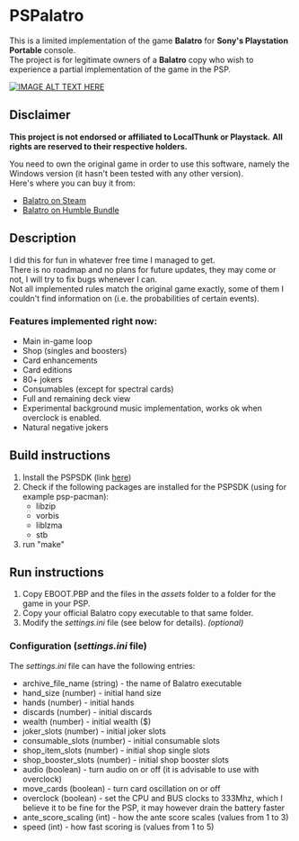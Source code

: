 # PSPalatro

This is a limited implementation of the game **Balatro** for **Sony's Playstation Portable** console.  
The project is for legitimate owners of a **Balatro** copy who wish to experience a partial implementation of the game in the PSP.

[![IMAGE ALT TEXT HERE](https://img.youtube.com/vi/qRNbH5ELMnE/0.jpg)](https://www.youtube.com/watch?v=qRNbH5ELMnE)

## Disclaimer

**This project is not endorsed or affiliated to LocalThunk or Playstack.**
**All rights are reserved to their respective holders.**

You need to own the original game in order to use this software, namely the Windows version (it hasn't been tested with any other version).  
Here's where you can buy it from:
- [Balatro on Steam](https://store.steampowered.com/app/2379780/Balatro/)
- [Balatro on Humble Bundle](https://www.humblebundle.com/store/balatro)
 

## Description 
 
I did this for fun in whatever free time I managed to get.  
There is no roadmap and no plans for future updates, they may come or not, I will try to fix bugs whenever I can.  
Not all implemented rules match the original game exactly, some of them I couldn't find information on (i.e. the probabilities of certain events).

### Features implemented right now:
- Main in-game loop
- Shop (singles and boosters)
- Card enhancements
- Card editions
- 80+ jokers
- Consumables (except for spectral cards)
- Full and remaining deck view
- Experimental background music implementation, works ok when overclock is enabled.
- Natural negative jokers

## **Build instructions**

1. Install the PSPSDK (link [here](https://pspdev.github.io/pspsdk/))
2. Check if the following packages are installed for the PSPSDK (using for example psp-pacman):
    - libzip
    - vorbis
    - liblzma
    - stb
3. run "make"

## **Run instructions**

1. Copy EBOOT.PBP and the files in the _assets_ folder to a folder for the game in your PSP.
2. Copy your official Balatro copy executable to that same folder.
3. Modify the _settings.ini_ file (see below for details). _(optional)_

### Configuration (*settings.ini* file)

The _settings.ini_ file can have the following entries:
- archive_file_name (string) - the name of Balatro executable
- hand_size (number) - initial hand size
- hands (number) - initial hands
- discards (number) - initial discards
- wealth (number) - initial wealth ($)
- joker_slots (number) - initial joker slots
- consumable_slots (number) - initial consumable slots
- shop_item_slots (number) - initial shop single slots
- shop_booster_slots (number) - initial shop booster slots
- audio (boolean) - turn audio on or off (it is advisable to use with overclock)
- move_cards (boolean) - turn card oscillation on or off
- overclock (boolean) - set the CPU and BUS clocks to 333Mhz, which I believe it to be fine for the PSP, it may however drain the battery faster
- ante_score_scaling (int) - how the ante score scales (values from 1 to 3)
- speed (int) - how fast scoring is (values from 1 to 5)
